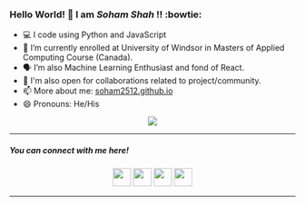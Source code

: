 ### Hello World! 👋 I am *Soham Shah* !! :bowtie:

- :computer: I code using Python and JavaScript 
- 🌱 I’m currently enrolled at University of Windsor in Masters of Applied Computing Course (Canada).
- 🗣 I’m also Machine Learning Enthusiast and fond of React.  
- 👯 I'm also open for collaborations related to project/community.
- 📫 More about me: [soham2512.github.io](https://soham2512.github.io/)
- 😄 Pronouns: He/His

<p align="center">
  <img align="center" src="https://github-readme-stats.vercel.app/api?username=soham2512&show_icons=true&title_color=ffffff&icon_color=ff1616&text_color=ffde59&bg_color=000000">
</p>

<hr>
<p align="center">
  <h5>You can connect with me here!</h5>
  <p align="center">
    <a href="https://twitter.com/soham___shah" alt="Twitter"><img height="32" width="32" src="https://cdn.jsdelivr.net/npm/simple-icons@v3/icons/twitter.svg"/></a>
    <a href="https://www.linkedin.com/in/sohamshah2512" alt="Linkedin"><img height="32" width="32" src="https://cdn.jsdelivr.net/npm/simple-icons@v3/icons/linkedin.svg" /></a>
    <a href="https://github.com/soham2512" alt="GitHub"><img height="32" width="32" src="https://cdn.jsdelivr.net/npm/simple-icons@v3/icons/github.svg" /></a>
    <a href="https://soham2512.github.io/" alt="website"><img height="32" width="32" src="https://img.icons8.com/wired/64/000000/domain.png" /></a>
  </p>

</p>

<hr>


